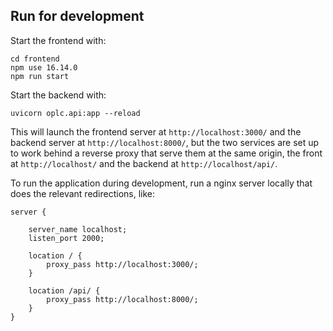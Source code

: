 

## Run for development

Start the frontend with:

```
cd frontend
npm use 16.14.0
npm run start
```

Start the backend with:

```
uvicorn oplc.api:app --reload
```

This will launch the frontend server at `http://localhost:3000/` and the backend
server at `http://localhost:8000/`, but the two services are set up to work
behind a reverse proxy that serve them at the same origin, the front at
`http://localhost/` and the backend at `http://localhost/api/`.

To run the application during development, run a nginx server locally that does
the relevant redirections, like:

```
server {

    server_name localhost;
    listen_port 2000;

    location / {
        proxy_pass http://localhost:3000/;
    }

    location /api/ {
        proxy_pass http://localhost:8000/;
    }
}
```

